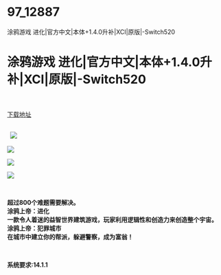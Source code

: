 # 97_12887
涂鸦游戏 进化|官方中文|本体+1.4.0升补|XCI|原版|-Switch520
# 涂鸦游戏 进化|官方中文|本体+1.4.0升补|XCI|原版|-Switch520
 <br/></br>
[下载地址](https://www.switch520.cc/article/12887 "下载地址")
<br/></br>

<p><strong>&nbsp; <img src="https://www.switch520.cc/muke_img/upload_art_editor_20210425-1_75521ea237dd89fe8f7175179f7900eb.jpg"> </strong></p>
<p><strong><img src="https://www.switch520.cc/muke_img/upload_art_editor_20210425-1_c7300be452290e85ce53e2926c6b198c.jpg"></strong></p>
<p><strong><img src="https://www.switch520.cc/muke_img/upload_art_editor_20210425-1_d555785ad2a6d228ae42345c1d515bff.jpg"></strong></p>
<p><strong><img src="https://www.switch520.cc/muke_img/upload_art_editor_20210425-1_2652d5a3876e1cabd7f3d44dd1ec3cee.jpg"></strong></p>
<p><strong>&nbsp;</strong></p>
<p><strong>超过800个难题需要解决。</strong><br>
<strong>涂鸦上帝：进化</strong><br>
<strong>一款令人着迷的益智世界建筑游戏，玩家利用逻辑性和创造力来创造整个宇宙。</strong><br>
<strong>涂鸦上帝：犯罪城市</strong><br>
<strong>在城市中建立你的帮派，躲避警察，成为富翁！</strong></p>
<p>&nbsp;</p>
<p><strong>系统要求:14.1.1</strong></p>



